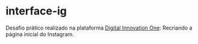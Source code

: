 # interface-ig

Desafio prático realizado na plataforma [Digital Innovation One](https://web.digitalinnovation.one/home "Digital Innovation One"): Recriando a página inicial do Instagram.
